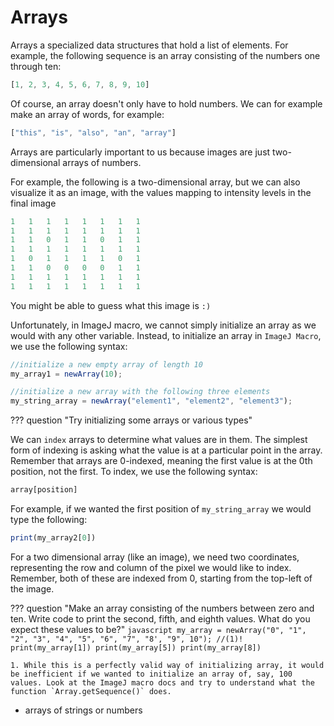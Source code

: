 # Arrays

Arrays a specialized data structures that hold a list of elements. For example, the following sequence is an array consisting of the numbers one through ten:

```javascript
[1, 2, 3, 4, 5, 6, 7, 8, 9, 10]
```

Of course, an array doesn't only have to hold numbers. We can for example make an array of words, for example:

```javascript
["this", "is", "also", "an", "array"]
```

Arrays are particularly important to us because images are just two-dimensional arrays of numbers.

For example, the following is a two-dimensional array, but we can also visualize it as an image, with the values mapping to intensity levels in the final image

```javascript
1	1	1	1	1	1	1	1
1	1	1	1	1	1	1	1
1	1	0	1	1	0	1	1
1	1	1	1	1	1	1	1
1	0	1	1	1	1	0	1
1	1	0 	0	0	0	1	1
1	1	1	1	1	1	1	1
1	1	1	1	1	1	1	1
```

You might be able to guess what this image is `:)`


Unfortunately, in ImageJ macro, we cannot simply initialize an array as we would with any other variable. Instead, to initialize an array in `ImageJ Macro`, we use the following syntax:

```javascript
//initialize a new empty array of length 10
my_array1 = newArray(10);

//initialize a new array with the following three elements
my_string_array = newArray("element1", "element2", "element3");
```

??? question "Try initializing some arrays or various types"


We can `index` arrays to determine what values are in them. The simplest form of indexing is asking what the value is at a particular point in the array. Remember that arrays are 0-indexed, meaning the first value is at the 0th position, not the first. To index, we use the following syntax:

```javascript
array[position]
```

For example, if we wanted the first position of `my_string_array` we would type the following:

```javascript
print(my_array2[0])
```

For a two dimensional array (like an image), we need two coordinates, representing the row and column of the pixel we would like to index. Remember, both of these are indexed from 0, starting from the top-left of the image.

??? question "Make an array consisting of the numbers between zero and ten. Write code to print the second, fifth, and eighth values. What do you expect these values to be?"
    ```javascript
        my_array = newArray("0", "1", "2", "3", "4", "5", "6", "7", "8', "9", 10"); //(1)!
        print(my_array[1])
        print(my_array[5])
        print(my_array[8])
    ```

    1. While this is a perfectly valid way of initializing array, it would be inefficient if we wanted to initialize an array of, say, 100 values. Look at the ImageJ macro docs and try to understand what the function `Array.getSequence()` does.



- arrays of strings or numbers
